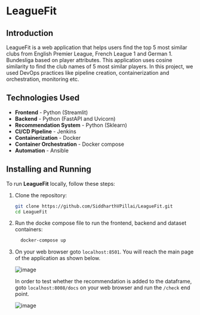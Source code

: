 # LeagueFit

## Introduction
LeagueFit is a web application that helps users find the top 5 most similar clubs from English Premier League, French League 1 and German 1. Bundesliga based on player attributes. 
This application uses cosine similarity to find the club names of 5 most similar players.
In this project, we used DevOps practices like pipeline creation, containerization and orchestration, monitoring etc.

## Technologies Used
- **Frontend** - Python (Streamlit)
- **Backend** - Python (FastAPI and Uvicorn)
- **Recommendation System** - Python (Sklearn)
- **CI/CD Pipeline** - Jenkins
- **Containerization** - Docker
- **Container Orchestration** - Docker compose
- **Automation** - Ansible

## Installing and Running
To run **LeagueFit** locally, follow these steps:
1. Clone the repository:
   
   ```bash
   git clone https://github.com/SiddharthVPillai/LeagueFit.git
   cd LeagueFit
   ```
3. Run the docke compose file to run the frontend, backend and dataset containers:
   
    ```bash
      docker-compose up
    ```
4. On your web browser goto `localhost:8501`. You will reach the main page of the application as shown below.
   
   ![image](https://github.com/SiddharthVPillai/LeagueFit/assets/68557526/4ddb17dc-a44f-4da6-8fa3-435ee4c6d2b8)

   In order to test whether the recommendation is added to the dataframe, goto `localhost:8008/docs` on your web browser and run the `/check` end point.

   ![image](https://github.com/SiddharthVPillai/LeagueFit/assets/68557526/5d939247-61c2-4018-9bca-f0153a7b8e0e)

